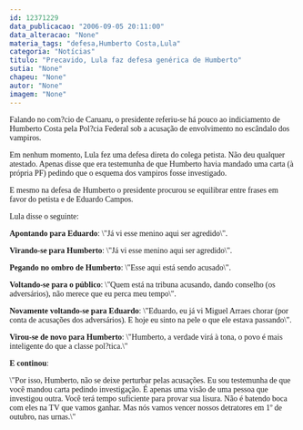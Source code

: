 ```yaml
---
id: 12371229
data_publicacao: "2006-09-05 20:11:00"
data_alteracao: "None"
materia_tags: "defesa,Humberto Costa,Lula"
categoria: "Notícias"
titulo: "Precavido, Lula faz defesa genérica de Humberto"
sutia: "None"
chapeu: "None"
autor: "None"
imagem: "None"
---
```

<p><FONT face=\"Times New Roman\"></p>
<p><P><FONT face=Verdana>Falando no com?cio de Caruaru, o presidente referiu-se há pouco ao indiciamento de Humberto Costa pela Pol?cia Federal sob a acusação de envolvimento no escândalo dos vampiros.</FONT></P></p>
<p><P><FONT face=Verdana>Em nenhum momento, Lula fez uma defesa direta do colega petista. Não deu qualquer atestado. Apenas disse que era testemunha de que Humberto havia mandado uma carta (à própria PF) pedindo que o esquema dos vampiros fosse investigado.</FONT></P></p>
<p><P><FONT face=Verdana>E mesmo na defesa de Humberto o presidente procurou se equilibrar entre frases em favor do petista e de Eduardo Campos.</FONT></P></p>
<p><P><FONT face=Verdana>Lula disse o seguinte:</FONT></P></p>
<p><P><FONT face=Verdana><STRONG>Apontando para Eduardo</STRONG>: \"Já vi esse menino aqui ser agredido\". </FONT></P></p>
<p><P><FONT face=Verdana><STRONG>Virando-se para Humberto</STRONG>: \"Já vi esse menino aqui ser agredido\".</FONT></P></p>
<p><P><FONT face=Verdana><STRONG>Pegando no ombro de Humberto</STRONG>: \"Esse aqui está sendo acusado\".</FONT></P></p>
<p><P><FONT face=Verdana><STRONG>Voltando-se para o público</STRONG>: \"Quem está na tribuna acusando, dando conselho (os adversários), não merece que eu perca meu tempo\".</FONT></P></p>
<p><P><FONT face=Verdana><STRONG>Novamente voltando-se para Eduardo</STRONG>: \"Eduardo, eu já vi Miguel Arraes chorar (por conta de acusações dos adversários). E hoje eu sinto na pele o que ele estava passando\".</FONT></P></p>
<p><P><FONT face=Verdana><STRONG>Virou-se de novo para Humberto</STRONG>: \"Humberto, a verdade virá à tona, o povo é mais inteligente do que a classe pol?tica.\"</FONT></P></p>
<p><P><FONT face=Verdana><STRONG>E continou</STRONG>:</FONT></P></p>
<p><P><FONT face=Verdana>\"Por isso, Humberto, não se deixe perturbar pelas acusações. Eu sou testemunha de que você mandou carta pedindo investigação. É apenas uma visão de uma pessoa que investigou outra. Você terá tempo suficiente para provar sua lisura. Não é batendo boca com eles na TV que vamos ganhar. Mas nós vamos vencer nossos detratores em 1º de outubro, nas urnas.\"</FONT></P></FONT> </p>
